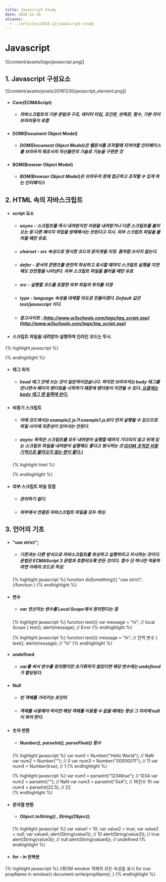 ```yaml
---
title: Javascript Study
date: 2016-12-30
aliases: 
  - ../articles/2016-12/javascript-study
---
```


# **Javascript**
![[content/assets/logo/javascript.png]]

## 1. Javascript 구성요소
![[content/assets/posts/20161230/javascript_element.png]]

- #### Core(ECMAScript)
  - ##### 자바스크립트의 기본 문법과 구조, 데이터 타입, 조건문, 반목문, 함수, 기본 라이브러리등이 포함
- #### DOM(Document Object Model)
  - ##### DOM(Document Object Model)은 웹문서를 조작할때 지켜야할 인터페이스를 브라우저 제조사의 자신들만의 기술로 기능을 구현한 것
- #### BOM(Browser Object Model)
  - ##### BOM(Browser Object Model)은 브라우저 창에 접근하고 조작할 수 있게 하는 인터페이스

## 2. HTML 속의 자바스크립트
- #### script 요소
  - ##### async - 스크립트를 즉시 내려받지만 자원을 내려받거나 다른 스크립트를 불러오는 등 다른 페이지 작업을 방해해서는 안된다고 지시. 외부 스크립트 파일을 불러올 때만 유효.
  - ##### charset - src 속성으로 명시한 코드의 문자셋을 지정. 좀처럼 쓰이지 않는다.
  - ##### defer - 문서의 콘텐츠를 완전히 파싱하고 표시할 때까지 스크립트 실행을 지연해도 안전함을 나타낸다.  외부 스크립트 파일을 불러올 떄만 유효
  - ##### src - 실행할 코드를 포함한 외부 파일의 위치를 지정
  - ##### type - language 속성을 대체할 의도로 만들어졌다. Default 값은 text/javascript 이다.
  - ##### 참고사이트 :  [http://www.w3schools.com/tags/tag_script.asp](http://www.w3schools.com/tags/tag_script.asp)

- #### 스크립트 파일을 내려받아 실행하며 인라인 코드는 무시.
{% highlight javascript %}
<script type="text/javascript" src="dummy.js">alert('hello')</script>
{% endhighlight %}

- #### 태그 위치
  - ##### head 태그 안에 쓰는 것이 일반적이었습니다. 하지만 브라우저는 body 태그를 만나면서 페이지 렌더링을 시작하기 때문에 렌더링이 지연될 수 있다.<U> 요즘에는 body 태그 맨 밑쪽에 쓴다.</U>

- #### 비동기 스크립트
  - ##### 아래 코드에서는 example2.js가 example1.js보다 먼저 실행될 수 있으므로 파일 사이에 의존성이 있어서는 안된다.
  - ##### async 목적은 스크립트를 모두 내려받아 실행할 때까지 기다리지 않고 뒤에 있는 스크립트 파일을 내려받아 실행해도 좋다고 명시하는 것 <U>(DOM 조작은 비동기적으로 불러오지 않는 편이 좋다.)</U>
  {% highlight html %}
  <script type="text/javascript" async src="example1.js"></script>
  <script type="text/javascript" async src="example2.js"></script>
  {% endhighlight %}

- #### 외부 스크립트 파일 장점
  - ##### 관리하기 쉽다.
  - ##### 외부에서 연결된 자바스크립트 파일을 모두 캐싱.

## 3. 언어의 기초
- #### "use strict";
  - ##### 기존과는 다른 방식으로 자바스크립트를 파싱하고 실행하라고 지시하는 것이다. 문법은 ECMAScript 3 문법과 호환되도록 만든 것이다. 함수 단 하나만 적용하려면 아래의 코드로 작성.
  {% highlight javascript %}
  function doSomething(){
    "use strict";
    //function
  }
  {% endhighlight %}
- #### 변수
  - ##### var 연산자는 변수를 Local Scope에서 정의한다는 점
  {% highlight javascript %}
  function test(){
    var message = "hi";  // local Scope
  }
  test();
  alert(message); // Error
  {% endhighlight %}

  {% highlight javascript %}
  function test(){
    message = "hi";  //  전역 변수
  }
  test();
  alert(message); // "hi"
  {% endhighlight %}

- #### undefined
  - ##### var를 써서 변수를 정의했지만 초기화하지 않았다면 해당 변수에는 undefined가 할당된다.

- #### Null
  - ##### 빈 객체를 가리키는 포인터
  - ##### 객체를 사용해야 하지만 해당 객체를 이용할 수 없을 때에는 항상 그 자리에 null이 와야 한다.

- #### 숫자 변환
  - ##### Number(), parseInt(), parseFloat() 함수
  {% highlight javascript %}
  var num1 = Number("Hello World"); // NaN
  var num2 = Number(""); // 0
  var num3 = Number("00000011"); // 11
  var num4 = Number(true); // 1
  {% endhighlight %}

  {% highlight javascript %}
  var num1 = parseInt("1234blue"); // 1234
  var num2 = parseInt(""); // NaN
  var num3 = parseInt("0xA"); // 16진수 10
  var num4 = parseInt(22.5); // 22  
  {% endhighlight %}

- #### 문자열 변환
    - ##### Object.toString() , String(Object);
    {% highlight javascript %}
    var value1 = 10;
    var value2 = true;
    var value3 = null;
    var value4;
    alert(String(value1)); // 10
    alert(String(value2)); // true
    alert(String(value3)); // null
    alert(String(value4)); // undefined
    {% endhighlight %}

- #### for - in 반복문
{% highlight javascript %}
//BOM window 객체의 모든 속성을 표시
for (var propName in window){
  document.write(propName);
}
{% endhighlight %}
